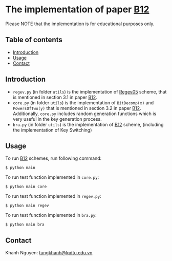 # The implementation of paper [B12](https://eprint.iacr.org/2012/078)
Please NOTE that the implementation is for educational purposes only.

## Table of contents
* [Introduction](#introduction)
* [Usage](#usage)
* [Contact](#contact)

## Introduction
- `regev.py` (in folder `utils`) is the implementation of 
[Regev05](https://cims.nyu.edu/~regev/papers/qcrypto.pdf) scheme, 
that is mentioned in section 3.1 in paper [B12](https://eprint.iacr.org/2012/078).
- `core.py` (in folder `utils`) is the implementation of `BitDecomp(x)`
and `PowersOfTwo(y)` that is mentioned in section 3.2 in paper [B12](https://eprint.iacr.org/2012/078).
Additionally, `core.py` includes random generation functions which is very useful in the key generation process.
- `bra.py` (in folder `utils`) is the implementation of 
[B12](https://cims.nyu.edu/~regev/papers/qcrypto.pdf) scheme, (including the implementation 
of Key Switching)

## Usage
To run [B12](https://eprint.iacr.org/2012/078) schemes, run following command:
```
$ python main
```

To run test function implemented in `core.py`:
```
$ python main core
```

To run test function implemented in `regev.py`:
```
$ python main regev
```

To run test function implemented in `bra.py`:
```
$ python main bra
```

## Contact
Khanh Nguyen: tungkhanh@lqdtu.edu.vn
